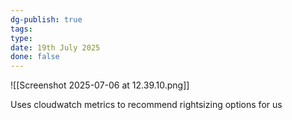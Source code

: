 ```yaml
---
dg-publish: true
tags: 
type: 
date: 19th July 2025
done: false
---
```


![[Screenshot 2025-07-06 at 12.39.10.png]]

Uses cloudwatch metrics to recommend rightsizing options for us 